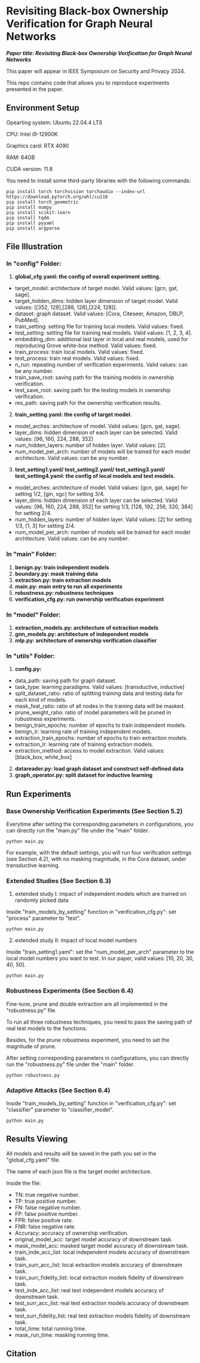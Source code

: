 # Revisiting Black-box Ownership Verification for Graph Neural Networks

***Paper title: Revisiting Black-box Ownership Verification for Graph Neural Networks***

This paper will appear in IEEE Symposium on Security and Privacy 2024. 

This repo contains code that allows you to reproduce experiments presented in the paper.

## Environment Setup

Opearting system: Ubuntu 22.04.4 LTS

CPU: Intel i9-12900K

Graphics card: RTX 4090

RAM: 64GB

CUDA version: 11.8

You need to install some third-party libraries with the following commands:

```
pip install torch torchvision torchaudio --index-url https://download.pytorch.org/whl/cu118
pip install torch_geometric
pip install numpy
pip install scikit-learn
pip install tqdm
pip install pyyaml
pip install argparse
```

## File Illustration

### In "config" Folder:

1. **global_cfg.yaml: the config of overall experiment setting.** 
- target_model: architecture of target model. Valid values: [gcn, gat, sage].
- target_hidden_dims: hidden layer dimension of target model. Valid values: [[352, 128],[288, 128],[224, 128]].
- dataset: graph dataset. Valid values: [Cora, Citeseer, Amazon, DBLP, PubMed].
- train_setting: setting file for training local models. Valid values: fixed.
- test_setting: setting file for training real models. Valid values: [1, 2, 3, 4].
- embedding_dim: additional last layer in local and real models, used for reproducing Grove white-box method. Valid values: fixed.
- train_process: train local models. Valid values: fixed.
- test_process: train real models. Valid values: fixed.
- n_run: repeating number of verification experiments. Valid values: can be any number.
- train_save_root: saving path for the training models in ownership verification.
- test_save_root: saving path for the testing models in ownership verification.
- res_path: saving path for the ownership verification results.

2. **train_setting.yaml: the config of target model.**
- model_arches: architecture of model. Valid values: [gcn, gat, sage].
- layer_dims: hidden dimension of each layer can be selected. Valid values: [96,  160, 224, 288, 352]
- num_hidden_layers: number of hidden layer. Valid values: [2].
- num_model_per_arch: number of models will be trained for each model architecture. Valid values: can be any number.

3. **test_setting1.yaml/ test_setting2.yaml/ test_setting3.yaml/ test_setting4.yaml: the config of local models and test models.**
- model_arches: architecture of model. Valid values: [gcn, gat, sage] for setting 1/2, [gin, sgc] for setting 3/4.
- layer_dims: hidden dimension of each layer can be selected. Valid values: [96,  160, 224, 288, 352] for setting 1/3, [128, 192, 256, 320, 384] for setting 2/4.
- num_hidden_layers: number of hidden layer. Valid values: [2] for setting 1/3, [1, 3] for setting 2/4.
- num_model_per_arch: number of models will be trained for each model architecture. Valid values: can be any number.

### In "main" Folder:

1. **benign.py: train independent models**
2. **boundary.py: mask training data**
3. **extraction.py: train extraction models**
4. **main.py: main entry to run all experiments**
5. **robustness.py: robustness techniques**
6. **verification_cfg.py: run ownership verification experiment**

### In "model" Folder:

1. **extraction_models.py: architecture of extraction models**
2. **gnn_models.py: architecture of independent models**
3. **mlp.py: architecture of ownership verification classifier**

### In "utils" Folder:

1. **config.py:**
- data_path: saving path for graph dataset.
- task_type: learning paradigms. Valid values: [transductive, inductive]
- split_dataset_ratio: ratio of splitting training data and testing data for each kind of models.
- mask_feat_ratio: ratio of all nodes in the training data will be masked.
- prune_weight_ratio: ratio of model parameters will be pruned in robustness experiments.
- benign_train_epochs: number of epochs to train independent models.
- benign_lr: learning rate of training independent models.
- extraction_train_epochs: number of epochs to train extraction models.
- extraction_lr: learning rate of training extraction models.
- extraction_method: access to model extraction. Valid values: [black_box, white_box]
2. **datareader.py: load graph dataset and construct self-defined data**
3. **graph_operator.py: split dataset for inductive learning**


## Run Experiments

### Base Ownership Verification Experiments (See Section 5.2)

Everytime after setting the corresponding parameters in configurations, you can directly run the "main.py" file under the "main" folder.

```
python main.py
```

For example, with the default settings, you will run four verification settings (see Section 4.2), with no masking magnitude, in the Cora dataset, under transductive learning.

### Extended Studies (See Section 6.3)

1. extended study I: impact of independent models which are trained on randomly picked data

Inside "train_models_by_setting" function in "verification_cfg.py": set "process" parameter to "test".

```
python main.py
```

2. extended study II: impact of local model numbers

Inside "train_setting1.yaml": set the "num_model_per_arch" parameter to the local model numbers you want to test. In our paper, valid values: [10, 20, 30, 40, 50].

```
python main.py
```

### Robustness Experiments (See Section 6.4)

Fine-tune, prune and double extraction are all implemented in the "robustness.py" file. 

To run all three robustness techniques, you need to pass the saving path of real test models to the functions.

Besides, for the prune robustness experiment, you need to set the magnitude of prune.

After setting corresponding parameters in configurations, you can directly run the "robustness.py" file under the "main" folder.

```
python robustness.py
```

### Adaptive Attacks (See Section 6.4)

Inside "train_models_by_setting" function in "verification_cfg.py": set "classifier" parameter to "classifier_model".

```
python main.py
```

## Results Viewing

All models and results will be saved in the path you set in the "global_cfg.yaml" file.

The name of each json file is the target model architecture.

Inside the file:

- TN: true negative number.
- TP: true positive number.
- FN: false negative number.
- FP: false positive number.
- FPR: false positive rate.
- FNR: false negative rate.
- Accuracy: accuracy of ownership verification.
- original_model_acc: target model accuracy of downstream task.
- mask_model_acc: masked target model accuracy of downstream task.
- train_inde_acc_list: local independent models accuracy of downstream task.
- train_surr_acc_list: local extraction models accuracy of downstream task.
- train_surr_fidelity_list: local extraction models fidelity of downstream task.
- test_inde_acc_list: real test independent models accuracy of downstream task.
- test_surr_acc_list: real test extraction models accuracy of downstream task.
- test_surr_fidelity_list: real test extraction models fidelity of downstream task.
- total_time: total running time.
- mask_run_time: masking running time.
## Citation
